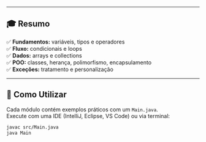 
---

## 🎓 Resumo
✅ **Fundamentos:** variáveis, tipos e operadores  
✅ **Fluxo:** condicionais e loops  
✅ **Dados:** arrays e collections  
✅ **POO:** classes, herança, polimorfismo, encapsulamento  
✅ **Exceções:** tratamento e personalização  

---

## 🚀 Como Utilizar
Cada módulo contém exemplos práticos com um `Main.java`.  
Execute com uma IDE (IntelliJ, Eclipse, VS Code) ou via terminal:

```bash
javac src/Main.java
java Main
